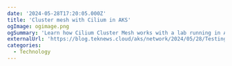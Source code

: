 ```yaml
---
date: '2024-05-28T17:20:05.000Z'
title: 'Cluster mesh with Cilium in AKS'
ogImage: ogimage.png
ogSummary: 'Learn how Cilium Cluster Mesh works with a lab running in AKS'
externalUrl: 'https://blog.teknews.cloud/aks/network/2024/05/28/Testing_Cilium_Cluster_Mesh_in_AKS.html'
categories:
  - Technology
---
```

